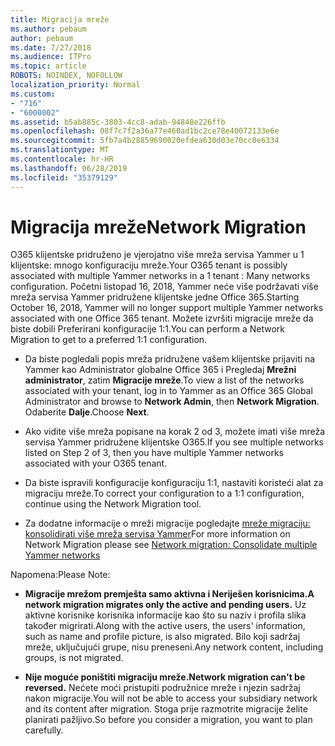 ```yaml
---
title: Migracija mreže
ms.author: pebaum
author: pebaum
ms.date: 7/27/2018
ms.audience: ITPro
ms.topic: article
ROBOTS: NOINDEX, NOFOLLOW
localization_priority: Normal
ms.custom:
- "716"
- "6000002"
ms.assetid: b5ab885c-3803-4cc8-adab-94848e226ffb
ms.openlocfilehash: 08f7c7f2a36a77e460ad1bc2ce78e40072133e6e
ms.sourcegitcommit: 5fb7a4b28859690020efdea630d03e70cc0e6334
ms.translationtype: MT
ms.contentlocale: hr-HR
ms.lasthandoff: 06/28/2019
ms.locfileid: "35379129"
---
```

# <a name="network-migration"></a><span data-ttu-id="17e9b-102">Migracija mreže</span><span class="sxs-lookup"><span data-stu-id="17e9b-102">Network Migration</span></span>

<span data-ttu-id="17e9b-103">O365 klijentske pridruženo je vjerojatno više mreža servisa Yammer u 1 klijentske: mnogo konfiguraciju mreže.</span><span class="sxs-lookup"><span data-stu-id="17e9b-103">Your O365 tenant is possibly associated with multiple Yammer networks in a 1 tenant : Many networks configuration.</span></span> <span data-ttu-id="17e9b-104">Početni listopad 16, 2018, Yammer neće više podržavati više mreža servisa Yammer pridružene klijentske jedne Office 365.</span><span class="sxs-lookup"><span data-stu-id="17e9b-104">Starting October 16, 2018, Yammer will no longer support multiple Yammer networks associated with one Office 365 tenant.</span></span> <span data-ttu-id="17e9b-105">Možete izvršiti migracije mreže da biste dobili Preferirani konfiguracije 1:1.</span><span class="sxs-lookup"><span data-stu-id="17e9b-105">You can perform a Network Migration to get to a preferred 1:1 configuration.</span></span>
  
- <span data-ttu-id="17e9b-106">Da biste pogledali popis mreža pridružene vašem klijentske prijaviti na Yammer kao Administrator globalne Office 365 i Pregledaj **Mrežni administrator**, zatim **Migracije mreže**.</span><span class="sxs-lookup"><span data-stu-id="17e9b-106">To view a list of the networks associated with your tenant, log in to Yammer as an Office 365 Global Administrator and browse to **Network Admin**, then **Network Migration**.</span></span> <span data-ttu-id="17e9b-107">Odaberite **Dalje**.</span><span class="sxs-lookup"><span data-stu-id="17e9b-107">Choose **Next**.</span></span>

- <span data-ttu-id="17e9b-108">Ako vidite više mreža popisane na korak 2 od 3, možete imati više mreža servisa Yammer pridružene klijentske O365.</span><span class="sxs-lookup"><span data-stu-id="17e9b-108">If you see multiple networks listed on Step 2 of 3, then you have multiple Yammer networks associated with your O365 tenant.</span></span>

- <span data-ttu-id="17e9b-109">Da biste ispravili konfiguracije konfiguraciju 1:1, nastaviti koristeći alat za migraciju mreže.</span><span class="sxs-lookup"><span data-stu-id="17e9b-109">To correct your configuration to a 1:1 configuration, continue using the Network Migration tool.</span></span>

- <span data-ttu-id="17e9b-110">Za dodatne informacije o mreži migracije pogledajte [mreže migraciju: konsolidirati više mreža servisa Yammer](https://support.office.com/article/a22c1b20-9231-4ce2-a916-392b1056d002)</span><span class="sxs-lookup"><span data-stu-id="17e9b-110">For more information on Network Migration please see [Network migration: Consolidate multiple Yammer networks](https://support.office.com/article/a22c1b20-9231-4ce2-a916-392b1056d002)</span></span>

<span data-ttu-id="17e9b-111">Napomena:</span><span class="sxs-lookup"><span data-stu-id="17e9b-111">Please Note:</span></span>
  
- <span data-ttu-id="17e9b-112">**Migracije mrežom premješta samo aktivna i Neriješen korisnicima.**</span><span class="sxs-lookup"><span data-stu-id="17e9b-112">**A network migration migrates only the active and pending users.**</span></span> <span data-ttu-id="17e9b-113">Uz aktivne korisnike korisnika informacije kao što su naziv i profila slika također migrirati.</span><span class="sxs-lookup"><span data-stu-id="17e9b-113">Along with the active users, the users' information, such as name and profile picture, is also migrated.</span></span> <span data-ttu-id="17e9b-114">Bilo koji sadržaj mreže, uključujući grupe, nisu preneseni.</span><span class="sxs-lookup"><span data-stu-id="17e9b-114">Any network content, including groups, is not migrated.</span></span>

- <span data-ttu-id="17e9b-115">**Nije moguće poništiti migraciju mreže.**</span><span class="sxs-lookup"><span data-stu-id="17e9b-115">**Network migration can't be reversed.**</span></span> <span data-ttu-id="17e9b-116">Nećete moći pristupiti podružnice mreže i njezin sadržaj nakon migracije.</span><span class="sxs-lookup"><span data-stu-id="17e9b-116">You will not be able to access your subsidiary network and its content after migration.</span></span> <span data-ttu-id="17e9b-117">Stoga prije razmotrite migracije želite planirati pažljivo.</span><span class="sxs-lookup"><span data-stu-id="17e9b-117">So before you consider a migration, you want to plan carefully.</span></span>
